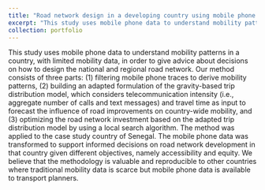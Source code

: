 ```yaml
---
title: "Road network design in a developing country using mobile phone data"
excerpt: "This study uses mobile phone data to understand mobility patterns in a country, with limited mobility data, in order to give advice about decisions on how to design the national and regional road network. We mainly developed a telecommunication-based trip distribution model embedded in a road network optimization algorithm, which was applied to the case study country of Senegal. We believe that the methodology is valuable and reproducible to other countries where traditional mobility data is scarce but mobile phone data is available to transport planners.<br/><img src='/images/rnd.png'>"
collection: portfolio
---
```


This study uses mobile phone data to understand mobility patterns in a country, with limited mobility data, in order to give advice about decisions on how to design the national and regional road network. Our method consists of three parts: (1) filtering mobile phone traces to derive mobility patterns, (2) building an adapted formulation of the gravity-based trip distribution model, which considers telecommunication intensity (i.e., aggregate number of calls and text messages) and travel time as input to forecast the influence of road improvements on country-wide mobility, and (3) optimizing the road network investment based on the adapted trip distribution model by using a local search algorithm. The method was applied to the case study country of Senegal. The mobile phone data was transformed to support informed decisions on road network development in that country given different objectives, namely accessibility and equity. We believe that the methodology is valuable and reproducible to other countries where traditional mobility data is scarce but mobile phone data is available to transport planners.